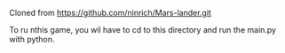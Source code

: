 Cloned from https://github.com/ninrich/Mars-lander.git

To ru nthis game, you wil have to cd to this directory and run the main.py with
python. 